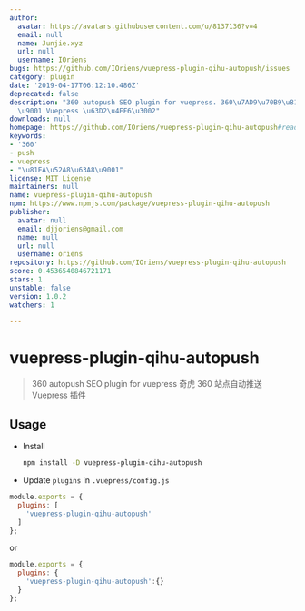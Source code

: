```yaml
---
author:
  avatar: https://avatars.githubusercontent.com/u/8137136?v=4
  email: null
  name: Junjie.xyz
  url: null
  username: IOriens
bugs: https://github.com/IOriens/vuepress-plugin-qihu-autopush/issues
category: plugin
date: '2019-04-17T06:12:10.486Z'
deprecated: false
description: "360 autopush SEO plugin for vuepress. 360\u7AD9\u70B9\u81EA\u52A8\u63A8\
  \u9001 Vuepress \u63D2\u4EF6\u3002"
downloads: null
homepage: https://github.com/IOriens/vuepress-plugin-qihu-autopush#readme
keywords:
- '360'
- push
- vuepress
- "\u81EA\u52A8\u63A8\u9001"
license: MIT License
maintainers: null
name: vuepress-plugin-qihu-autopush
npm: https://www.npmjs.com/package/vuepress-plugin-qihu-autopush
publisher:
  avatar: null
  email: djjoriens@gmail.com
  name: null
  url: null
  username: oriens
repository: https://github.com/IOriens/vuepress-plugin-qihu-autopush
score: 0.4536540846721171
stars: 1
unstable: false
version: 1.0.2
watchers: 1

---
```


# vuepress-plugin-qihu-autopush

> 360 autopush SEO plugin for vuepress
> 奇虎 360 站点自动推送 Vuepress 插件


## Usage

- Install

  ```sh
  npm install -D vuepress-plugin-qihu-autopush
  ```

-  Update `plugins` in `.vuepress/config.js`

  ```js
  module.exports = {
    plugins: [
      'vuepress-plugin-qihu-autopush'
    ]
  };
  ```
  or

  ```js
  module.exports = {
    plugins: {
      'vuepress-plugin-qihu-autopush':{}
    }
  };
  ```



